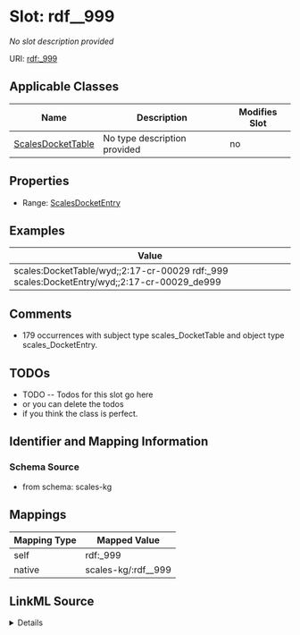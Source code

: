 

# Slot: rdf__999


_No slot description provided_





URI: [rdf:_999](http://www.w3.org/1999/02/22-rdf-syntax-ns#_999)



<!-- no inheritance hierarchy -->





## Applicable Classes

| Name | Description | Modifies Slot |
| --- | --- | --- |
| [ScalesDocketTable](../classes/ScalesDocketTable.md) | No type description provided |  no  |







## Properties

* Range: [ScalesDocketEntry](../classes/ScalesDocketEntry.md)






## Examples

| Value |
| --- |
| scales:DocketTable/wyd;;2:17-cr-00029 rdf:_999 scales:DocketEntry/wyd;;2:17-cr-00029_de999 |

## Comments

* 179 occurrences with subject type scales_DocketTable and object type scales_DocketEntry.

## TODOs

* TODO -- Todos for this slot go here
* or you can delete the todos
* if you think the class is perfect.

## Identifier and Mapping Information







### Schema Source


* from schema: scales-kg




## Mappings

| Mapping Type | Mapped Value |
| ---  | ---  |
| self | rdf:_999 |
| native | scales-kg/:rdf__999 |




## LinkML Source

<details>
```yaml
name: rdf__999
description: No slot description provided
todos:
- TODO -- Todos for this slot go here
- or you can delete the todos
- if you think the class is perfect.
comments:
- 179 occurrences with subject type scales_DocketTable and object type scales_DocketEntry.
examples:
- value: scales:DocketTable/wyd;;2:17-cr-00029 rdf:_999 scales:DocketEntry/wyd;;2:17-cr-00029_de999
from_schema: scales-kg
rank: 1000
slot_uri: rdf:_999
alias: rdf__999
domain_of:
- scales_DocketTable
range: scales_DocketEntry

```
</details>
